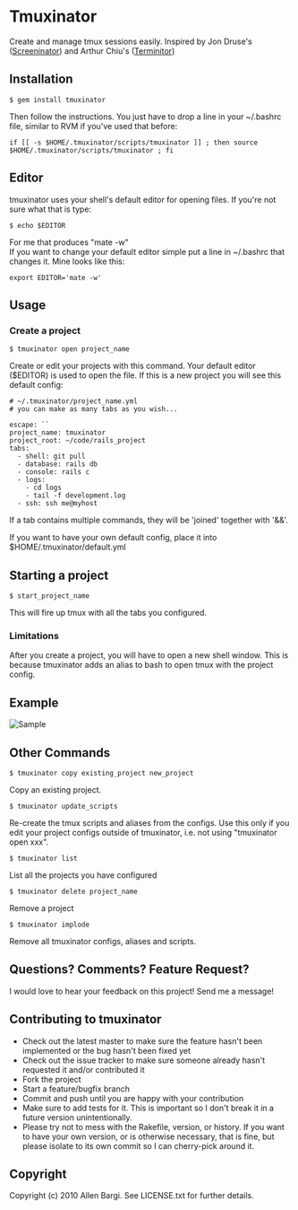 # Tmuxinator

Create and manage tmux sessions easily. Inspired by Jon Druse's ([Screeninator](https://github.com/jondruse/screeninator)) and Arthur Chiu's ([Terminitor](http://github.com/achiu/terminitor))

## Installation


    $ gem install tmuxinator
  
Then follow the instructions.  You just have to drop a line in your ~/.bashrc file, similar to RVM if you've used that before:

    if [[ -s $HOME/.tmuxinator/scripts/tmuxinator ]] ; then source $HOME/.tmuxinator/scripts/tmuxinator ; fi

## Editor

tmuxinator uses your shell's default editor for opening files.  If you're not sure what that is type:
  
    $ echo $EDITOR
    
For me that produces "mate -w"  
If you want to change your default editor simple put a line in ~/.bashrc that changes it. Mine looks like this:

    export EDITOR='mate -w'

## Usage

  
### Create a project ###
  
    $ tmuxinator open project_name
  
Create or edit your projects with this command. Your default editor ($EDITOR) is used to open the file. If this is a new project you will see this default config:

    # ~/.tmuxinator/project_name.yml
    # you can make as many tabs as you wish...

    escape: ``
    project_name: tmuxinator
    project_root: ~/code/rails_project
    tabs:
      - shell: git pull
      - database: rails db
      - console: rails c
      - logs: 
        - cd logs
        - tail -f development.log
      - ssh: ssh me@myhost
  

If a tab contains multiple commands, they will be 'joined' together with '&&'.

If you want to have your own default config, place it into $HOME/.tmuxinator/default.yml


## Starting a project

    $ start_project_name
  
This will fire up tmux with all the tabs you configured.

### Limitations ###

After you create a project, you will have to open a new shell window. This is because tmuxinator adds an alias to bash to open tmux with the project config.


## Example

![Sample](http://f.cl.ly/items/3e3I1l1t3D2U472n1h0h/Screen%20shot%202010-12-10%20at%2010.59.17%20PM.png)


## Other Commands

    $ tmuxinator copy existing_project new_project

Copy an existing project.


    $ tmuxinator update_scripts

Re-create the tmux scripts and aliases from the configs. Use this only if you edit your project configs outside of tmuxinator, i.e. not using "tmuxinator open xxx".


    $ tmuxinator list
  
List all the projects you have configured

    $ tmuxinator delete project_name
  
Remove a project

    $ tmuxinator implode
  
Remove all tmuxinator configs, aliases and scripts.


## Questions? Comments? Feature Request?

I would love to hear your feedback on this project!  Send me a message!

## Contributing to tmuxinator
 
* Check out the latest master to make sure the feature hasn't been implemented or the bug hasn't been fixed yet
* Check out the issue tracker to make sure someone already hasn't requested it and/or contributed it
* Fork the project
* Start a feature/bugfix branch
* Commit and push until you are happy with your contribution
* Make sure to add tests for it. This is important so I don't break it in a future version unintentionally.
* Please try not to mess with the Rakefile, version, or history. If you want to have your own version, or is otherwise necessary, that is fine, but please isolate to its own commit so I can cherry-pick around it.

## Copyright

Copyright (c) 2010 Allen Bargi. See LICENSE.txt for
further details.